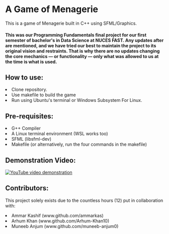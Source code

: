 # A Game of Menagerie
This is a game of Menagerie built in C++ using SFML/Graphics.

#### This was our Programming Fundamentals final project for our first semester of bachelor's in Data Science at NUCES FAST. Any updates after are mentioned, and we have tried our best to maintain the project to its original vision and restraints. That is why there are no updates changing the core mechanics — or functionality — only what was allowed to us at the time is what is used.

<h2> How to use: </h2>
<li> Clone repository.
<li> Use makefile to build the game
<li> Run using Ubuntu's terminal or Windows Subsystem For Linux.

<h2> Pre-requisites: </h2>
<li> G++ Compiler</li>
<li> A Linux terminal environment (WSL works too)</li>
<li> SFML (libsfml-dev) </li>
<li> Makefile (or alternatively, run the four commands in the makefile) </li>


<h2> Demonstration Video: </h2>

[![YouTube video demonstration](https://img.youtube.com/vi/CN2f106_8jU/0.jpg)](https://www.youtube.com/watch?v=CN2f106_8jU)


<h2> Contributors: </h2>
<p> This project solely exists due to the countless hours (12) put in collaboration with:</p>
<li> Ammar Kashif (www.github.com/ammarkas) </li>
<li> Arhum Khan (www.github.com/Arhum-Khan10)</li>
<li> Muneeb Anjum (www.github.com/muneeb-anjum0)</li>
